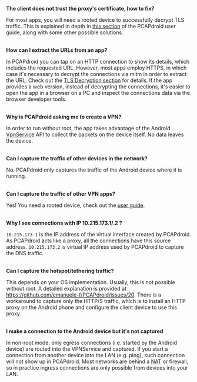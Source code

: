 **The client does not trust the proxy's certificate, how to fix?**

For most apps, you will need a rooted device to successfully decrypt TLS traffic. This is explained in depth in [this section](https://emanuele-f.github.io/PCAPdroid/tls_decryption#34-caveats-and-possible-solutions) of the PCAPdroid user guide, along with some other possible solutions.
<br/><br/>

**How can I extract the URLs from an app?**

In PCAPdroid you can tap on an HTTP connection to show its details, which includes the requested URL. However, most apps employ HTTPS, in which case it's necessary to decrypt the connections via mitm in order to extract the URL. Check out the [TLS Decryption section](https://emanuele-f.github.io/PCAPdroid/tls_decryption) for details. If the app provides a web version, instead of decrypting the connections, it's easier to open the app in a browser on a PC and inspect the connections data via the browser developer tools.
<br/><br/>

**Why is PCAPdroid asking me to create a VPN?**

In order to run without root, the app takes advantage of the Android [VpnService](https://developer.android.com/reference/android/net/VpnService) API to collect the packets on the device itself. No data leaves the device.
<br/><br/>

**Can I capture the traffic of other devices in the network?**

No. PCAPdroid only captures the traffic of the Android device where it is running.
<br/><br/>

**Can I capture the traffic of other VPN apps?**

Yes! You need a rooted device, check out the [user guide](https://emanuele-f.github.io/PCAPdroid/advanced_features#44-root-capture).
<br/><br/>

**Why I see connections with IP 10.215.173.1/.2 ?**

`10.215.173.1` is the IP address of the virtual interface created by PCAPdroid. As PCAPdroid acts like a proxy, all the connections have this source address.
`10.215.173.2` is virtual IP address used by PCAPdroid to capture the DNS traffic.
<br/><br/>

**Can I capture the hotspot/tethering traffic?**

This depends on your OS implementation. Usually, this is not possible without root. A detailed explanation is provided at https://github.com/emanuele-f/PCAPdroid/issues/20. There is a workaround to capture only the HTTP/S traffic, which is to install an HTTP proxy on the Android phone and configure the client device to use this proxy.
<br/><br/>

**I make a connection to the Android device but it's not captured**

In non-root mode, only egress connections (i.e. started by the Android device) are routed into the VPNService and captured. If you start a connection from another device into the LAN (e.g. ping), such connection will not show up in PCAPdroid. Most networks are behind a [NAT](https://it.wikipedia.org/wiki/Network_address_translation) or firewall, so in practice ingress connections are only possible from devices into your LAN.
